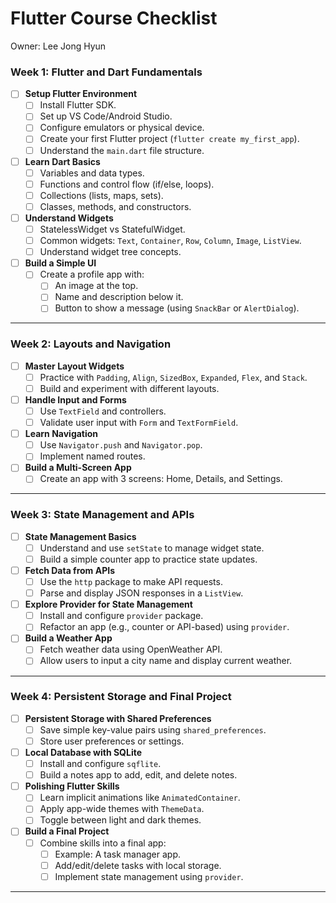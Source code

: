 # Flutter Course Checklist

Owner: Lee Jong Hyun

### **Week 1: Flutter and Dart Fundamentals**

- [ ]  **Setup Flutter Environment**
    - [ ]  Install Flutter SDK.
    - [ ]  Set up VS Code/Android Studio.
    - [ ]  Configure emulators or physical device.
    - [ ]  Create your first Flutter project (`flutter create my_first_app`).
    - [ ]  Understand the `main.dart` file structure.
- [ ]  **Learn Dart Basics**
    - [ ]  Variables and data types.
    - [ ]  Functions and control flow (if/else, loops).
    - [ ]  Collections (lists, maps, sets).
    - [ ]  Classes, methods, and constructors.
- [ ]  **Understand Widgets**
    - [ ]  StatelessWidget vs StatefulWidget.
    - [ ]  Common widgets: `Text`, `Container`, `Row`, `Column`, `Image`, `ListView`.
    - [ ]  Understand widget tree concepts.
- [ ]  **Build a Simple UI**
    - [ ]  Create a profile app with:
        - [ ]  An image at the top.
        - [ ]  Name and description below it.
        - [ ]  Button to show a message (using `SnackBar` or `AlertDialog`).

---

### **Week 2: Layouts and Navigation**

- [ ]  **Master Layout Widgets**
    - [ ]  Practice with `Padding`, `Align`, `SizedBox`, `Expanded`, `Flex`, and `Stack`.
    - [ ]  Build and experiment with different layouts.
- [ ]  **Handle Input and Forms**
    - [ ]  Use `TextField` and controllers.
    - [ ]  Validate user input with `Form` and `TextFormField`.
- [ ]  **Learn Navigation**
    - [ ]  Use `Navigator.push` and `Navigator.pop`.
    - [ ]  Implement named routes.
- [ ]  **Build a Multi-Screen App**
    - [ ]  Create an app with 3 screens: Home, Details, and Settings.

---

### **Week 3: State Management and APIs**

- [ ]  **State Management Basics**
    - [ ]  Understand and use `setState` to manage widget state.
    - [ ]  Build a simple counter app to practice state updates.
- [ ]  **Fetch Data from APIs**
    - [ ]  Use the `http` package to make API requests.
    - [ ]  Parse and display JSON responses in a `ListView`.
- [ ]  **Explore Provider for State Management**
    - [ ]  Install and configure `provider` package.
    - [ ]  Refactor an app (e.g., counter or API-based) using `provider`.
- [ ]  **Build a Weather App**
    - [ ]  Fetch weather data using OpenWeather API.
    - [ ]  Allow users to input a city name and display current weather.

---

### **Week 4: Persistent Storage and Final Project**

- [ ]  **Persistent Storage with Shared Preferences**
    - [ ]  Save simple key-value pairs using `shared_preferences`.
    - [ ]  Store user preferences or settings.
- [ ]  **Local Database with SQLite**
    - [ ]  Install and configure `sqflite`.
    - [ ]  Build a notes app to add, edit, and delete notes.
- [ ]  **Polishing Flutter Skills**
    - [ ]  Learn implicit animations like `AnimatedContainer`.
    - [ ]  Apply app-wide themes with `ThemeData`.
    - [ ]  Toggle between light and dark themes.
- [ ]  **Build a Final Project**
    - [ ]  Combine skills into a final app:
        - [ ]  Example: A task manager app.
        - [ ]  Add/edit/delete tasks with local storage.
        - [ ]  Implement state management using `provider`.

---
